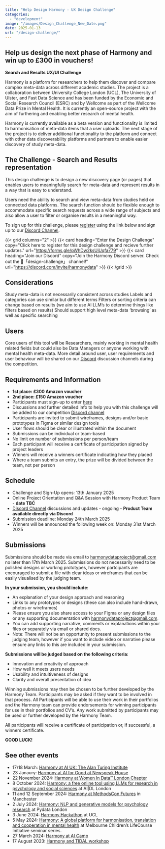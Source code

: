 ```yaml
---
title: "Help Design Harmony - UX Design Challenge"
categories: 
  - "development"
image: "/images/Design_Challenge_New_Date.png" 
date: 2025-01-13
url: "/design-challenge/"
---
```


## Help us design the next phase of Harmony and win up to £300 in vouchers!

**Search and Results UX/UI Challenge**

Harmony is a platform for researchers to help them discover and compare complex meta-data across different academic studies. The project is a collaboration between University College London (UCL), The University of Ulster, and Fast Data Science and has been funded by the Economic and Social Research Council (ESRC) and by Wellcome as part of the Wellcome Data Prize in Mental Health. It is currently an open-source project with the aim of furthering and enabling better research of mental health. 

Harmony is currently available as a beta version and functionality is limited to harmonisation of meta-data items that a user uploads. The next stage of the project is to deliver additional functionality to the platform and connect with other data discoverability platforms and partners to enable easier discovery of study meta-data. 

## The Challenge - Search and Results representation
This design challenge is to design a new discovery page (or pages) that enables users to meaningfully search for meta-data and represent results in a way that is easy to understand. 

Users need the ability to search and view meta-data from studies held on connected data platforms. The search function should be flexible enough to accommodate specific search requests across a wide range of subjects and also allow a user to filter or organise results in a meaningful way.

To sign up for this challenge, please [register](https://forms.gle/pWhDw2ksUiUqfa779) using the link below and sign up to our [Discord Channel](https://discord.gg/XPSwKzcG8N).

{{< grid columns="2" >}}
  {{< card heading="Enter the Design Challenge" copy="Click here to register for this design challenge and recieve further updates." url="https://forms.gle/pWhDw2ksUiUqfa779" >}}
  {{< card heading="Join our Discord" copy="Join the Harmony Discord server. Check out the 🏅「design-challenge」 channel!" url="https://discord.com/invite/harmonydata" >}}
{{< /grid >}}


## Considerations
Study meta-data is not necessarily consistent across studies
Labels and categories can use similar but different terms
Filters or sorting criteria can change based on results (we aim to use AI LLM’s to determine things like filters based on results)
Should support high level meta-data ‘browsing’ as well as specific searching

## Users
Core users of this tool will be Researchers, mainly working in mental health related fields but could also be Data Managers or anyone working with mental health meta-data. More detail around user, user requirements and user behaviour will be shared on our [Discord](https://discord.gg/XPSwKzcG8N) discussion channels during the competition.

## Requirements and Information
* **1st place: £300 Amazon voucher**
* **2nd place: £150 Amazon voucher**
* Participants must sign-up to enter [here](https://forms.gle/hkFiGDFPcraFPQGc9)
* Discussions and further detailed info to help you with this challenge will be added to our competition [Discord channel](https://discord.gg/XPSwKzcG8N) 
* Participants are invited to submit wireframes, designs and/or basic prototypes in Figma or similar design tools
* User flows should be clear or illustrated within the document
* Submissions can be individual or team-based
* No limit on number of submissions per person/team
* Each participant will receive a certificate of participation signed by project leaders
* Winners will receive a winners certificate indicating how they placed
* Where a team submits an entry, the prize will be divided between the team, not per person

## Schedule
* Challenge and Sign-Up opens: 13th January 2025
* Online Project Orientation and Q&A Session with Harmony Product Team - **date TBC**
* [Discord Channel](https://discord.gg/XPSwKzcG8N) discussions and updates - ongoing - **Product Team available directly via Discord**
* Submission deadline: Monday 24th March 2025
* Winners will be announced the following week on: Monday 31st March 2025


## Submissions
Submissions should be made via email to harmonydataproject@gmail.com no later than 17th March 2025. Submissions do not necessarily need to be polished designs or working prototypes, however partcipants are encouraged to submit a file with clear ideas or wireframes that can be easily visualised by the judging team. 

**In your submission, you should include:**
* An explanation of your design approach and reasoning
* Links to any prototypes or designs (these can also include hand-drawn, photos or wireframes)
* Please ensure you also share access to your Figma or any design files or any supporting documentation with  harmonydataproject@gmail.com. 
* You can add supporting narrative, comments or explanations within your files or separately via email or shared docs.  
* Note: There will not be an opportunity to present submissions to the judging team, however if you want to include video or narrative please ensure any links to this are included in your submission.


**Submissions will be judged based on the following criteria:**
* Innovation and creativity of approach
* How well it meets users needs
* Usability and intuitiveness of designs
* Clarity and overall presentation of idea

Winning submissions may then be chosen to be further developed by the Harmony Team. Participants may be asked if they want to be involved in that process. All Participants will be able to use their work in their portfolios and the Harmony team can provide endorsements for winning participants for use in their portfolios and CV’s. Any work submitted by participants may be used or further developed by the Harmony Team. 

All participants will receive a certificate of participation or, if successful, a winners certificate.

**GOOD LUCK!**


## See other events

* 17/18 March: [Harmony at AI UK: The Alan Turing Institute](https://ai-uk.turing.ac.uk)
* 23 Janaury: [Harmony at AI for Good at Newspeak House](https://harmonydata.ac.uk/psychology-ai-tool/newspeak-house/)
* 22 November 2024: [Harmony at Women In Data™️ London Chapter](/open-source-for-social-science/women-in-data/)
* 8 October 2024: [Harmony: a free online tool using LLMs for research in psychology and social sciences](/psychology-ai-tool/aidl-meetup/)  at AI|DL London
* 11 and 12 September 2024: [Harmony at MethodsCon Futures](/ai-in-mental-health/harmony-at-methodscon-futures/
) in Manchester
* 2 July 2024: [Harmony: NLP and generative models for psychology research](/open-source-for-social-science/pydata-meetup/)  at Pydata London
* 3 June 2024: [Harmony Hackathon](/open-source-for-social-science/hackathon/) at UCL
* 5 May 2024: [Harmony: A global platform for harmonisation, translation and cooperation in mental health](/ai-in-mental-health/harmony-at-lifecourse-seminar/) at  Melbourne Children’s LifeCourse Initiative seminar series.
* 27 March 2024: [Harmony at AI Camp](/psychology-ai-tool/aicamp-meetup/)
* 17 August 2023: [Harmony and TIDAL workshop](/ai-in-mental-health/harmony-and-tidal-workshop)


